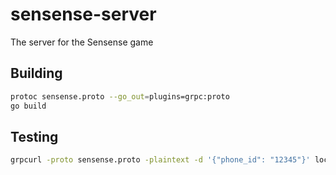 # sensense-server
The server for the Sensense game

## Building

```bash
protoc sensense.proto --go_out=plugins=grpc:proto
go build
```

## Testing

```bash
grpcurl -proto sensense.proto -plaintext -d '{"phone_id": "12345"}' localhost:50051 GameService/StartGame
```
